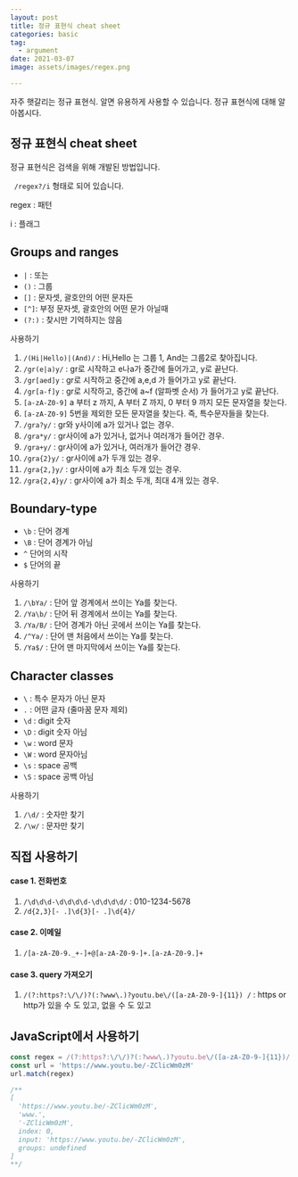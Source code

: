 ```yaml
---
layout: post
title: 정규 표현식 cheat sheet
categories: basic
tag:
  - argument
date: 2021-03-07
image: assets/images/regex.png

---
```


자주 햇갈리는 정규 표현식. 알면 유용하게 사용할 수 있습니다.
정규 표현식에 대해 알아봅시다.

<!-- more -->

## 정규 표현식 cheat sheet

정규 표현식은 검색을 위해 개발된 방법입니다.

` /regex?/i` 형태로 되어 있습니다.

regex : 패턴

i : 플래그

## Groups and ranges

* `|` : 또는
* `()` : 그룹
* `[]` : 문자셋, 괄호안의 어떤 문자든
* `[^]`: 부정 문자셋, 괄호안의 어떤 문가 아닐때
* `(?:)` : 찾시만 기억하지는 않음

사용하기

1. `/(Hi|Hello)|(And)/` : Hi,Hello 는 그룹 1, And는 그룹2로 찾아집니다.
2. `/gr(e|a)y/` : gr로 시작하고 e나a가 중간에 들어가고, y로 끝난다.
3. `/gr[aed]y` : gr로 시작하고 중간에 a,e,d 가 들어가고 y로 끝난다.
4. `/gr[a-f]y` : gr로 시작하고, 중간에 a~f (알파벳 순서) 가 들어가고 y로 끝난다.
5. `[a-zA-Z0-9]` a 부터 z 까지, A 부터 Z 까지,   0 부터 9 까지 모든 문자열을 찾는다.
6. `[a-zA-Z0-9]` 5번을 제외한 모든 문자열을 찾는다. 즉, 특수문자들을 찾는다.
7. `/gra?y/` : gr와 y사이에  a가 있거나 없는 경우.
8. `/gra*y/` : gr사이에 a가 있거나, 없거나 여러개가 들어간 경우.
9. `/gra+y/` : gr사이에 a가 있거나, 여러개가 들어간 경우.
10. `/gra{2}y/` : gr사이에 a가 두개 있는 경우.
11. `/gra{2,}y/` : gr사이에 a가 최소 두개 있는 경우.
12. `/gra{2,4}y/` : gr사이에 a가 최소 두개, 최대 4개 있는 경우.

## Boundary-type

* `\b` : 단어 경계
* `\B` : 단어 경계가 아님
* `^` 단어의 시작
* `$` 단어의 끝

사용하기

1. `/\bYa/` : 단어 앞 경계에서 쓰이는 Ya를 찾는다.
2. `/Ya\b/` : 단어 뒤 경계에서 쓰이는 Ya를 찾는다.
3. `/Ya/B/` : 단어 경계가 아닌 곳에서 쓰이는 Ya를 찾는다.
4. `/^Ya/` : 단어 맨 처음에서 쓰이는 Ya를 찾는다.
5. `/Ya$/` : 단어 맨 마지막에서 쓰이는 Ya를 찾는다.

## Character classes

* `\` : 특수 문자가 아닌 문자
* `.`   : 어떤 글자 (줄마꿈 문자 제외)
* `\d` : digit 숫자
* `\D` : digit 숫자 아님
* `\w` : word 문자
* `\W` : word 문자아님
* `\s` : space 공백
* `\S` : space 공백 아님 

사용하기

1. `/\d/` : 숫자만 찾기
2. `/\w/` : 문자만 찾기

## 직접 사용하기

#### case 1. 전화번호

1. `/\d\d\d-\d\d\d\d-\d\d\d\d/` : 010-1234-5678
2. `/d{2,3}[- .]\d{3}[- .]\d{4}/`

#### case 2. 이메일

1. `/[a-zA-Z0-9._+-]+@[a-zA-Z0-9-]+.[a-zA-Z0-9.]+`

#### case 3. query 가져오기

1. `/(?:https?:\/\/)?(:?www\.)?youtu.be\/([a-zA-Z0-9-]{11}) /` : https or http가 있을 수 도 있고, 없을 수 도 있고

## JavaScript에서 사용하기

```javascript
const regex = /(?:https?:\/\/)?(:?www\.)?youtu.be\/([a-zA-Z0-9-]{11})/
const url = 'https://www.youtu.be/-ZClicWm0zM'
url.match(regex)

/**
[
  'https://www.youtu.be/-ZClicWm0zM',
  'www.',
  '-ZClicWm0zM',
  index: 0,
  input: 'https://www.youtu.be/-ZClicWm0zM',
  groups: undefined
] 
**/
```

